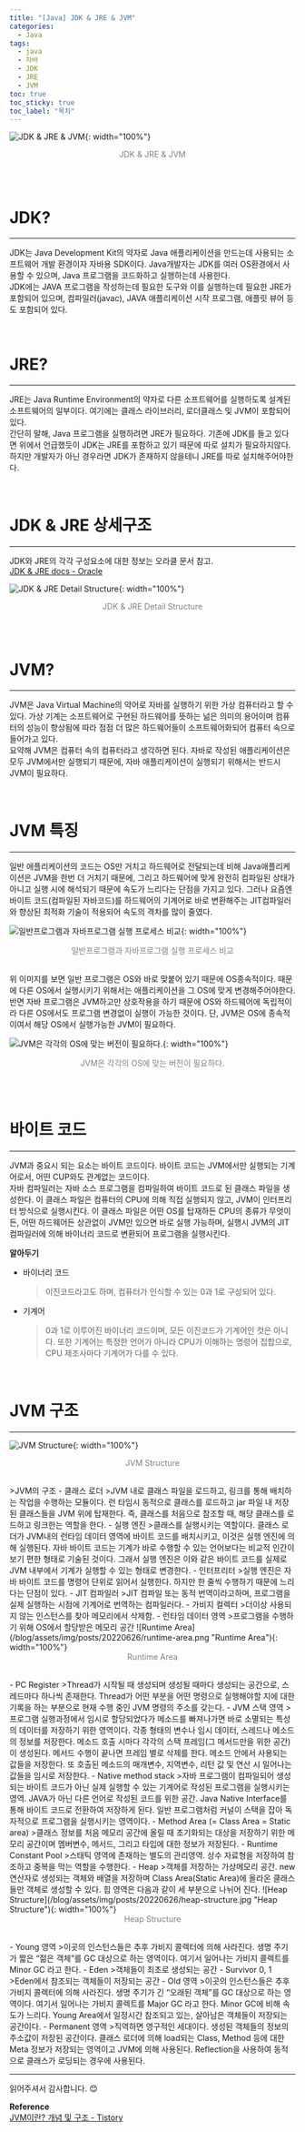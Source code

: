```yaml
---
title: "[Java] JDK & JRE & JVM"
categories:
  - Java
tags:
  - java
  - 자바
  - JDK
  - JRE
  - JVM
toc: true
toc_sticky: true
toc_label: "목차"
---
```

![JDK & JRE & JVM](/blog/assets/img/posts/20220626/jdk-jre.png "JDK & JRE & JVM"){: width="100%"}
<div style="color: gray; text-align: center; margin-bottom: 30px;">JDK & JRE & JVM</div>

<br>

# JDK?
---
JDK는 Java Development Kit의 약자로 Java 애플리케이션을 만드는데 사용되는 소프트웨어 개발 환경이자 자바용 SDK이다. Java개발자는 JDK를 여러 OS환경에서 사용할 수 있으며, Java 프로그램을 코드화하고 실행하는데 사용한다.  
JDK에는 JAVA 프로그램을 작성하는데 필요한 도구와 이를 실행하는데 필요한 JRE가 포함되어 있으며, 컴파일러(javac), JAVA 애플리케이션 시작 프로그램, 애플릿 뷰어 등도 포함되어 있다.

<br>

# JRE?
---
JRE는 Java Runtime Environment의 약자로 다른 소프트웨어를 실행하도록 설계된 소프트웨어의 일부이다. 여기에는 클래스 라이브러리, 로더클래스 및 JVM이 포함되어 있다.  
간단히 말해, Java 프로그램을 실행하려면 JRE가 필요하다. 기존에 JDK를 들고 있다면 위에서 언급했듯이 JDK는 JRE를 포함하고 있기 때문에 따로 설치가 필요하지않다. 하지만 개발자가 아닌 경우라면 JDK가 존재하지 않을테니 JRE를 따로 설치해주어야한다.

<br>

# JDK & JRE 상세구조
---
JDK와 JRE의 각각 구성요소에 대한 정보는 오라클 문서 참고.  
[JDK & JRE docs - Oracle](https://docs.oracle.com/javase/8/docs/technotes/tools/windows/jdkfiles.html)

![JDK & JRE Detail Structure](/blog/assets/img/posts/20220626/jdk-jre-structure.png "JDK & JRE Detail Structure"){: width="100%"}
<div style="color: gray; text-align: center; margin-bottom: 30px;">JDK & JRE Detail Structure</div>

<br>

# JVM?
---
JVM은 Java Virtual Machine의 약어로 자바를 실행하기 위한 가상 컴퓨터라고 할 수있다. 가상 기계는 소프트웨어로 구현된 하드웨어를 뜻하는 넒은 의미의 용어이며 컴퓨터의 성능이 향상됨에 따라 점점 더 많은 하드웨어들이 소프트웨어화되어 컴퓨터 속으로 들어가고 있다.  
요약해 JVM은 컴퓨터 속의 컴퓨터라고 생각하면 된다. 자바로 작성된 애플리케이션은 모두 JVM에서만 실행되기 때문에, 자바 애플리케이션이 실행되기 위해서는 반드시 JVM이 필요하다.

<br>

# JVM 특징
---
일반 애플리케이션의 코드는 OS만 거치고 하드웨어로 전달되는데 비해 Java애플리케이션은 JVM을 한번 더 거치기 때문에, 그리고 하드웨어에 맞게 완전히 컴파일된 상태가 아니고 실행 시에 해석되기 때문에 속도가 느리다는 단점을 가지고 있다. 그러나 요즘엔 바이트 코드(컴파일된 자바코드)를 하드웨어의 기계어로 바로 변환해주는 JIT컴파일러와 향상된 최적화 기술이 적용되어 속도의 격차를 많이 줄였다.

![일반프로그램과 자바프로그램 실행 프로세스 비교](/blog/assets/img/posts/20220626/general-java-compare.png "일반프로그램과 자바프로그램 실행 프로세스 비교"){: width="100%"}
<div style="color: gray; text-align: center; margin-bottom: 30px;">일반프로그램과 자바프로그램 실행 프로세스 비교</div>
위 이미지를 보면 일반 프로그램은 OS와 바로 맞붙어 있기 때문에 OS종속적이다. 때문에 다른 OS에서 실행시키기 위해서는 애플리케이션을 그 OS에 맞게 변경해주어야한다. 반면 자바 프로그램은 JVM하고만 상호작용을 하기 때문에 OS와 하드웨어에 독립적이라 다른 OS에서도 프로그램 변경없이 실행이 가능한 것이다. 단, JVM은 OS에 종속적이여서 해당 OS에서 실행가능한 JVM이 필요하다.

![JVM은 각각의 OS에 맞는 버전이 필요하다.](/blog/assets/img/posts/20220626/java-os-relation.png "JVM은 각각의 OS에 맞는 버전이 필요하다."){: width="100%"}
<div style="color: gray; text-align: center; margin-bottom: 30px;">JVM은 각각의 OS에 맞는 버전이 필요하다.</div>

<br>

# 바이트 코드
---
JVM과 중요시 되는 요소는 바이트 코드이다. 바이트 코드는 JVM에서만 실행되는 기계어로서, 어떤 CUP와도 관계없는 코드이다.  
자바 컴파일러는 자바 소스 프로그램을 컴파일하여 바이트 코드로 된 클래스 파일을 생성한다. 이 클래스 파일은 컴퓨터의 CPU에 의해 직접 실행되지 않고, JVM이 인터프리터 방식으로 실행시킨다. 이 클래스 파일은 어떤 OS를 탑재하든 CPU의 종류가 무엇이든, 어떤 하드웨어든 상관없이 JVM만 있으면 바로 실행 가능하며, 실행시 JVM의 JIT컴파일러에 의해 바이너리 코드로 변환되어 프로그램을 실행시킨다.  

__알아두기__  
- 바이너리 코드
    >이진코드라고도 하며, 컴퓨터가 인식할 수 있는 0과 1로 구성되어 있다.  
- 기계어
    >0과 1로 이루어진 바이너리 코드이며, 모든 이진코드가 기계어인 컷은 아니다. 또한 기계어는 특정한 언어가 아니라 CPU가 이해하는 명령어 집합으로, CPU 제조사마다 기계어가 다를 수 있다.

<br>

# JVM 구조
---
![JVM Structure](/blog/assets/img/posts/20220626/jvm-structure.png "JVM Structure"){: width="100%"}
<div style="color: gray; text-align: center; margin-bottom: 30px;">JVM Structure</div>
>JVM의 구조
- 클래스 로더
    >JVM 내로 클래스 파일을 로드하고, 링크를 통해 배치하는 작업을 수행하는 모듈이다.
    런 타임시 동적으로 클래스를 로드하고 jar 파일 내 저장된 클래스들을 JVM 위에 탑재한다.
    즉, 클래스를 처음으로 참조할 때, 해당 클래스를 로드하고 링크한는 역할을 한다.
- 실행 엔진
    >클래스를 실행시키는 역할이다.
    클래스 로더가 JVM내의 런타임 데이터 영역에 바이트 코드를 배치시키고, 이것은 실행 엔진에 의해 실행된다.
    자바 바이트 코드는 기계가 바로 수행할 수 있는 언어보다는 비교적 인간이 보기 편한 형태로 기술된 것이다. 그래서 실행 엔진은 이와 같은 바이트 코드를 실제로 JVM 내부에서 기계가 실행할 수 있는 형태로 변경한다.
    - 인터프리터
        >실행 엔진은 자바 바이트 코드를 명령어 단위로 읽어서 실행한다.
        하지만 한 줄씩 수행하기 때문에 느리다는 단점이 있다.
    - JIT 컴파일러
        >JIT 컴파일 또는 동적 번역이라고하며, 프로그램을 실제 실행하는 시점에 기계어로 번역하는 컴파일러다.
    - 가비지 컬렉터
        >더이상 사용되지 않는 인스턴스를 찾아 메모리에서 삭제함.
- 런타임 데이터 영역
    >프로그램을 수행하기 위해 OS에서 할당받은 메모리 공간
    ![Runtime Area](/blog/assets/img/posts/20220626/runtime-area.png "Runtime Area"){: width="100%"}
    <div style="color: gray; text-align: center; margin-bottom: 30px;">Runtime Area</div>
    - PC Register
        >Thread가 시작될 때 생성되며 생성될 때마다 생성되는 공간으로, 스레드마다 하나씩 존재한다.
        Thread가 어떤 부분을 어떤 명령으로 실행해야할 지에 대한 기록을 하는 부분으로 현재 수행 중인 JVM 명령의 주소를 갖는다.
    - JVM 스택 영역
        >프로그램 실행과정에서 임시로 할당되었다가 메소드를 빠져나가면 바로 소멸되는 특성의 데이터를 저장하기 위한 영역이다.
        각종 형태의 변수나 임시 데이터, 스레드나 메소드의 정보를 저장한다.
        메소드 호출 시마다 각각의 스택 프레임(그 메서드만을 위한 공간)이 생성된다. 메서드 수행이 끝나면 프레임 별로 삭제를 한다.
        메소드 안에서 사용되는 값들을 저장한다. 또 호출된 메소드의 매개변수, 지역변수, 리턴 값 및 연산 시 일어나는 값들을 임시로 저장한다.
    - Native method stack
        >자바 프로그램이 컴파일되어 생성되는 바이트 코드가 아닌 실제 실행할 수 있는 기계어로 작성된 프로그램을 실행시키는 영역.
        JAVA가 아닌 다른 언어로 작성된 코드를 위한 공간.
        Java Native Interface를 통해 바이트 코드로 전환하여 저장하게 된다.
        일반 프로그램처럼 커널이 스택을 잡아 독자적으로 프로그램을 실행시키는 영역이다.
    - Method Area (= Class Area = Static area)
        >클래스 정보를 처음 메모리 공간에 올릴 때 초기화되는 대상을 저장하기 위한 메모리 공간이며
        멤버변수, 메서드, 그리고 타입에 대한 정보가 저장된다.
        - Runtime Constant Pool
            >스태틱 영역에 존재하는 별도의 관리영역.
            상수 자료형을 저장하여 참조하고 중복을 막는 역할을 수행한다.
    - Heap
        >객체를 저장하는 가상메모리 공간. new 연산자로 생성되는 객체와 배열을 저장하며
        Class Area(Static Area)에 올라온 클래스들만 객체로 생성할 수 있다.
        힙 영역은 다음과 같이 세 부분으로 나뉘어 진다.
        ![Heap Structure](/blog/assets/img/posts/20220626/heap-structure.jpg "Heap Structure"){: width="100%"}
        <div style="color: gray; text-align: center; margin-bottom: 30px;">Heap Structure</div>
        - Young 영역
            >이곳의 인스턴스들은 추후 가비지 콜렉터에 의해 사라진다.
            생명 주기가 짧은 “젊은 객체”를 GC 대상으로 하는 영역이다.
            여기서 일어나는 가비지 콜렉트를 Minor GC 라고 한다.
            - Eden
                >객체들이 최초로 생성되는 공간
            - Survivor 0, 1
                >Eden에서 참조되는 객체들이 저장되는 공간
        - Old 영역
            >이곳의 인스턴스들은 추후 가비지 콜렉터에 의해 사라진다.
            생명 주기가 긴 “오래된 객체”를 GC 대상으로 하는 영역이다.
            여기서 일어나는 가비지 콜렉트를 Major GC 라고 한다. Minor GC에 비해 속도가 느리다.
            Young Area에서 일정시간 참조되고 있는, 살아남은 객체들이 저장되는 공간이다.
        - Permanent 영역
            >직역하면 영구적인 세대이다.
            생성된 객체들의 정보의 주소값이 저장된 공간이다. 클래스 로더에 의해 load되는 Class, Method 등에 대한 Meta 정보가 저장되는 영역이고 JVM에 의해 사용된다.
            Reflection을 사용하여 동적으로 클래스가 로딩되는 경우에 사용된다.  

---

읽어주셔서 감사합니다. 😊

__Reference__  
[JVM이란? 개념 및 구조 - Tistory](https://doozi0316.tistory.com/entry/1%EC%A3%BC%EC%B0%A8-JVM%EC%9D%80-%EB%AC%B4%EC%97%87%EC%9D%B4%EB%A9%B0-%EC%9E%90%EB%B0%94-%EC%BD%94%EB%93%9C%EB%8A%94-%EC%96%B4%EB%96%BB%EA%B2%8C-%EC%8B%A4%ED%96%89%ED%95%98%EB%8A%94-%EA%B2%83%EC%9D%B8%EA%B0%80)